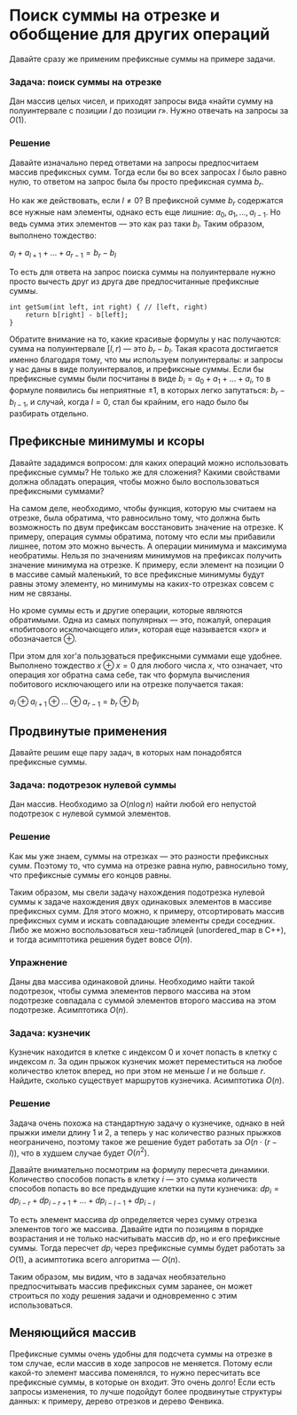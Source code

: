 # Поиск суммы на отрезке и обобщение для других операций
Давайте сразу же применим префиксные суммы на примере задачи.
### Задача: поиск суммы на отрезке

Дан массив целых чисел, и приходят запросы вида «найти сумму на полуинтервале с позиции $l$ до позиции $r$». Нужно отвечать на запросы за $O(1)$.

### Решение

Давайте изначально перед ответами на запросы предпосчитаем массив префиксных сумм. Тогда если бы во всех запросах $l$ было равно нулю, то ответом на запрос была бы просто префиксная сумма $b_{r}$.

Но как же действовать, если $l \neq 0$? В префиксной сумме $b_{r}$ содержатся все нужные нам элементы, однако есть еще лишние: $a_0, a_1, \ldots, a_{l - 1}$. Но ведь сумма этих элементов — это как раз таки $b_l$. Таким образом, выполнено тождество:

$a_{l} + a_{l + 1} + \ldots + a_{r - 1} = b_{r} - b_{l}$

То есть для ответа на запрос поиска суммы на полуинтервале нужно просто вычесть друг из друга две предпосчитанные префиксные суммы.
```
int getSum(int left, int right) { // [left, right)
    return b[right] - b[left];
}
```
Обратите внимание на то, какие красивые формулы у нас получаются: сумма на полуинтервале $[l, r)$ — это $b_r - b_l$. Такая красота достигается именно благодаря тому, что мы используем полуинтервалы: и запросы у нас даны в виде полуинтервалов, и префиксные суммы. Если бы префиксные суммы были посчитаны в виде $b_i = a_0 + a_1 + \ldots + a_i$, то в формуле появились бы неприятные $\pm 1$, в которых легко запутаться: $b_r - b_{l - 1}$, и случай, когда $l = 0$, стал бы крайним, его надо было бы разбирать отдельно.

## Префиксные минимумы и ксоры

Давайте зададимся вопросом: для каких операций можно использовать префиксные суммы? Не только же для сложения? Какими свойствами должна обладать операция, чтобы можно было воспользоваться префиксными суммами?

На самом деле, необходимо, чтобы функция, которую мы считаем на отрезке, была обратима, что равносильно тому, что должна быть возможность по двум префиксам восстановить значение на отрезке. К примеру, операция суммы обратима, потому что если мы прибавили лишнее, потом это можно вычесть. А операции минимума и максимума необратимы. Нельзя по значениям минимумов на префиксах получить значение минимума на отрезке. К примеру, если элемент на позиции $0$ в массиве самый маленький, то все префиксные минимумы будут равны этому элементу, но минимумы на каких-то отрезках совсем с ним не связаны.



Но кроме суммы есть и другие операции, которые являются обратимыми. Одна из самых популярных — это, пожалуй, операция «побитового исключающего или», которая еще называется «xor» и обозначается $\oplus$.

При этом для xor'а пользоваться префиксными суммами еще удобнее. Выполнено тождество $x \oplus x = 0$ для любого числа $x$, что означает, что операция xor обратна сама себе, так что формула вычисления побитового исключающего или на отрезке получается такая:

$a_l \oplus a_{l + 1} \oplus \ldots \oplus a_{r - 1} = b_r \oplus b_l$

## Продвинутые применения

Давайте решим еще пару задач, в которых нам понадобятся префиксные суммы.

### Задача: подотрезок нулевой суммы

Дан массив. Необходимо за $O(n \log n)$ найти любой его непустой подотрезок с нулевой суммой элементов.

### Решение

Как мы уже знаем, суммы на отрезках — это разности префиксных сумм. Поэтому то, что сумма на отрезке равна нулю, равносильно тому, что префиксные суммы его концов равны.

Таким образом, мы свели задачу нахождения подотрезка нулевой суммы к задаче нахождения двух одинаковых элементов в массиве префиксных сумм. Для этого можно, к примеру, отсортировать массив префиксных сумм и искать совпадающие элементы среди соседних. Либо же можно воспользоваться хеш-таблицей (unordered_map в C++), и тогда асимптотика решения будет вовсе $O(n)$.

### Упражнение

Даны два массива одинаковой длины. Необходимо найти такой подотрезок, чтобы сумма элементов первого массива на этом подотрезке совпадала с суммой элементов второго массива на этом подотрезке. Асимптотика $O(n)$.

### Задача: кузнечик

Кузнечик находится в клетке с индексом $0$ и хочет попасть в клетку с индексом $n$. За один прыжок кузнечик может переместиться на любое количество клеток вперед, но при этом не меньше $l$ и не больше $r$. Найдите, сколько существует маршрутов кузнечика. Асимптотика $O(n)$.

### Решение

Задача очень похожа на стандартную задачу о кузнечике, однако в ней прыжки имели длину $1$ и $2$, а теперь у нас количество разных прыжков неограничено, поэтому такое же решение будет работать за $O(n \cdot (r - l))$, что в худшем случае будет $O(n^2)$.

Давайте внимательно посмотрим на формулу пересчета динамики. Количество способов попасть в клетку $i$ — это сумма количеств способов попасть во все предыдущие клетки на пути кузнечика: $dp_i = dp_{i - r} + dp_{i - r + 1} + \ldots + dp_{i - l - 1} + dp_{i - l}$

То есть элемент массива $dp$ определяется через сумму отрезка элементов того же массива. Давайте идти по позициям в порядке возрастания и не только насчитывать массив $dp$, но и его префиксные суммы. Тогда пересчет $dp_i$ через префиксные суммы будет работать за $O(1)$, а асимптотика всего алгоритма — $O(n)$.

Таким образом, мы видим, что в задачах необязательно предпосчитывать массив префиксных сумм заранее, он может строиться по ходу решения задачи и одновременно с этим использоваться.

## Меняющийся массив

Префиксные суммы очень удобны для подсчета суммы на отрезке в том случае, если массив в ходе запросов не меняется. Потому если какой-то элемент массива поменялся, то нужно пересчитать все префиксные суммы, в которые он входит. Это очень долго! Если есть запросы изменения, то лучше подойдут более продвинутые структуры данных: к примеру, дерево отрезков и дерево Фенвика.
